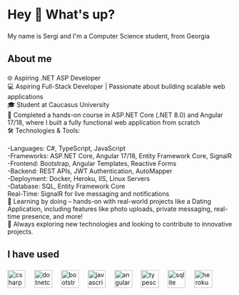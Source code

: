 <h1 align="left">Hey 👋 What's up?</h1>

###

<p align="left">My name is Sergi and I'm a Computer Science student, from Georgia</p>

###

<h2 align="left">About me</h2>

###

<p align="left">🌐 Aspiring .NET ASP Developer<br>💻 Aspiring Full-Stack Developer | Passionate about building scalable web applications<br>🎓 Student at Caucasus University<br>🚀 Completed a hands-on course in ASP.NET Core (.NET 8.0) and Angular 17/18, where I built a fully functional web application from scratch<br>🛠️ Technologies & Tools:<br><br>-Languages: C#, TypeScript, JavaScript<br>-Frameworks: ASP.NET Core, Angular 17/18, Entity Framework Core, SignalR<br>-Frontend: Bootstrap, Angular Templates, Reactive Forms<br>-Backend: REST APIs, JWT Authentication, AutoMapper<br>-Deployment: Docker, Heroku, IIS, Linux Servers<br>-Database: SQL, Entity Framework Core<br>Real-Time: SignalR for live messaging and notifications<br>🌱 Learning by doing – hands-on with real-world projects like a Dating Application, including features like photo uploads, private messaging, real-time presence, and more!<br>🚀 Always exploring new technologies and looking to contribute to innovative projects.</p>

###

<h2 align="left">I have used</h2>

###

<div align="left">
  <img src="https://cdn.jsdelivr.net/gh/devicons/devicon/icons/csharp/csharp-original.svg" height="40" alt="csharp logo"  />
  <img width="12" />
  <img src="https://cdn.jsdelivr.net/gh/devicons/devicon/icons/dotnetcore/dotnetcore-original.svg" height="40" alt="dotnetcore logo"  />
  <img width="12" />
  <img src="https://cdn.jsdelivr.net/gh/devicons/devicon/icons/bootstrap/bootstrap-original.svg" height="40" alt="bootstrap logo"  />
  <img width="12" />
  <img src="https://cdn.jsdelivr.net/gh/devicons/devicon/icons/javascript/javascript-original.svg" height="40" alt="javascript logo"  />
  <img width="12" />
  <img src="https://cdn.jsdelivr.net/gh/devicons/devicon/icons/angularjs/angularjs-original.svg" height="40" alt="angularjs logo"  />
  <img width="12" />
  <img src="https://cdn.jsdelivr.net/gh/devicons/devicon/icons/typescript/typescript-original.svg" height="40" alt="typescript logo"  />
  <img width="12" />
  <img src="https://cdn.jsdelivr.net/gh/devicons/devicon/icons/sqlite/sqlite-original.svg" height="40" alt="sqlite logo"  />
  <img width="12" />
  <img src="https://cdn.jsdelivr.net/gh/devicons/devicon/icons/heroku/heroku-original.svg" height="40" alt="heroku logo"  />
</div>

###

<div align="left">
</div>

###
